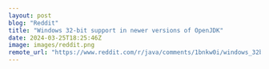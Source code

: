 ```yaml
---
layout: post
blog: "Reddit"
title: "Windows 32-bit support in newer versions of OpenJDK"
date: 2024-03-25T18:25:46Z
image: images/reddit.png
remote_url: "https://www.reddit.com/r/java/comments/1bnkw0i/windows_32bit_support_in_newer_versions_of_openjdk/"
---
```

